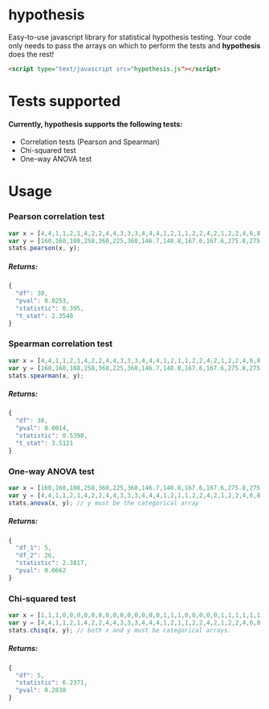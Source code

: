 # hypothesis
Easy-to-use javascript library for statistical hypothesis testing. Your code only needs to pass the arrays on which to perform the tests and **hypothesis** does the rest!

```html
<script type="text/javascript src="hypothesis.js"></script>
```

# Tests supported
#### Currently, hypothesis supports the following tests:
- Correlation tests (Pearson and Spearman)
- Chi-squared test
- One-way ANOVA test

# Usage
### Pearson correlation test
```javascript
var x = [4,4,1,1,2,1,4,2,2,4,4,3,3,3,4,4,4,1,2,1,1,2,2,4,2,1,2,2,4,6,8,2];
var y = [160,160,108,258,360,225,360,146.7,140.8,167.6,167.6,275.8,275.8,275.8,472,460,440,78.7,75.7,71.1,120.1,318,304,350,400,79,120.3,95.1,351,145,301,121];
stats.pearson(x, y);
```
##### Returns:
```javascript
{
  "df": 30,
  "pval": 0.0253,
  "statistic": 0.395,
  "t_stat": 2.3548
}
```


### Spearman correlation test
```javascript
var x = [4,4,1,1,2,1,4,2,2,4,4,3,3,3,4,4,4,1,2,1,1,2,2,4,2,1,2,2,4,6,8,2];
var y = [160,160,108,258,360,225,360,146.7,140.8,167.6,167.6,275.8,275.8,275.8,472,460,440,78.7,75.7,71.1,120.1,318,304,350,400,79,120.3,95.1,351,145,301,121];
stats.spearman(x, y);
```
##### Returns:
```javascript
{
  "df": 30,
  "pval": 0.0014,
  "statistic": 0.5398,
  "t_stat": 3.5121
}
```


### One-way ANOVA test
```javascript
var x = [160,160,108,258,360,225,360,146.7,140.8,167.6,167.6,275.8,275.8,275.8,472,460,440,78.7,75.7,71.1,120.1,318,304,350,400,79,120.3,95.1,351,145,301,121];
var y = [4,4,1,1,2,1,4,2,2,4,4,3,3,3,4,4,4,1,2,1,1,2,2,4,2,1,2,2,4,6,8,2];
stats.anova(x, y); // y must be the categorical array
```
##### Returns:
```javascript
{
  "df_1": 5,
  "df_2": 26,
  "statistic": 2.3817,
  "pval": 0.0662
}
```


### Chi-squared test
```javascript
var x = [1,1,1,0,0,0,0,0,0,0,0,0,0,0,0,0,0,1,1,1,0,0,0,0,0,1,1,1,1,1,1,1];
var y = [4,4,1,1,2,1,4,2,2,4,4,3,3,3,4,4,4,1,2,1,1,2,2,4,2,1,2,2,4,6,8,2];
stats.chisq(x, y); // both x and y must be categorical arrays.
```
##### Returns:
```javascript
{
  "df": 5,
  "statistic": 6.2371,
  "pval": 0.2838
}
```

